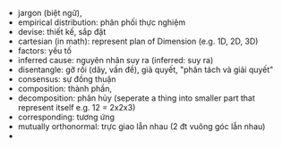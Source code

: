 +  jargon (biệt ngữ),
+ empirical distribution: phân phối thực nghiệm
+ devise: thiết kế, sắp đặt
+ cartesian (in math): represent plan of Dimension (e.g. 1D, 2D, 3D)
+ factors: yếu tố
+ inferred cause: nguyên nhân suy ra (inferred: suy ra)
+ disentangle: gỡ rối (dây, vấn đề), giả quyết, "phân tách và giải quyết"
+ consensus: sự đồng thuận 
+ composition: thành phần, 
+ decomposition: phân hủy (seperate a thing into smaller part that represent itself e.g. 12 = 2x2x3)
+ corresponding: tương ứng
+ mutually orthonormal: trực giao lẫn nhau (2 đt vuông góc lẫn nhau)
+ 